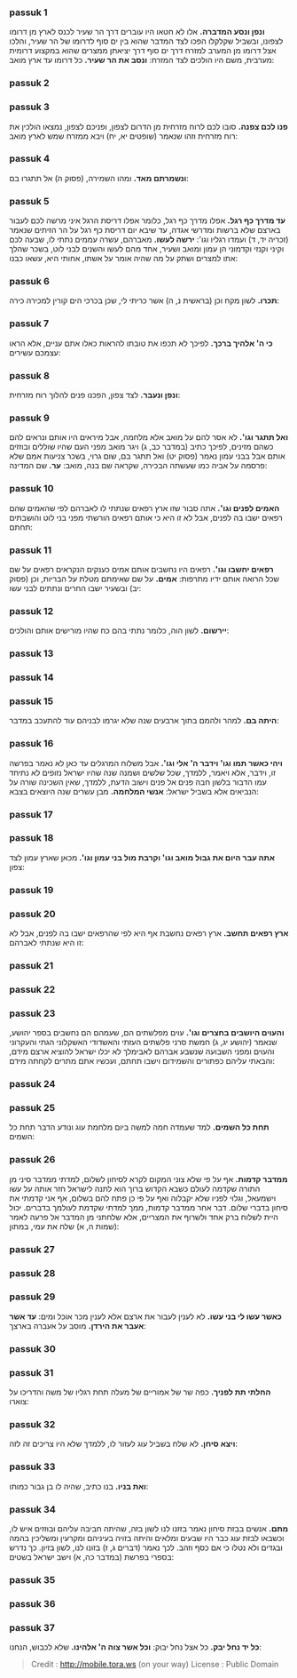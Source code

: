 
### passuk 1
<b>ונפן ונסע המדברה.</b> אלו לא חטאו היו עוברים דרך הר שעיר לכנס לארץ מן דרומו לצפונו, ובשביל שקלקלו הפכו לצד המדבר שהוא בין ים סוף לדרומו של הר שעיר, והלכו אצל דרומו מן המערב למזרח דרך ים סוף דרך יציאתן ממצרים שהוא במקצוע דרומית מערבית, משם היו הולכים לצד המזרח: 
<b>ונסב את הר שעיר.</b> כל דרומו עד ארץ מואב:

### passuk 2

### passuk 3
<b>פנו לכם צפנה.</b> סובו לכם לרוח מזרחית מן הדרום לצפון, ופניכם לצפון, נמצאו הולכין את רוח מזרחית וזהו שנאמר (שופטים יא, יח) ויבא ממזרח שמש לארץ מואב:

### passuk 4
<b>ונשמרתם מאד.</b> ומהו השמירה, (פסוק ה) אל תתגרו בם:

### passuk 5
<b>עד מדרך כף רגל.</b> אפלו מדרך כף רגל, כלומר אפלו דריסת הרגל איני מרשה לכם לעבור בארצם שלא ברשות ומדרשי אגדה, עד שיבא יום דריסת כף רגל על הר הזיתים שנאמר (זכריה יד, ד) ועמדו רגליו וגו': 
<b>ירשה לעשו.</b> מאברהם, עשרה עממים נתתי לו, שבעה לכם וקיני וקנזי וקדמוני הן עמון ומואב ושעיר, אחד מהם לעשו והשנים לבני לוט, בשכר שהלך אתו למצרים ושתק על מה שהיה אומר על אשתו, אחותי היא, עשאו כבנו:

### passuk 6
<b>תכרו.</b> לשון מקח וכן (בראשית נ, ה) אשר כריתי לי, שכן בכרכי הים קורין למכירה כירה:

### passuk 7
<b>כי ה' אלהיך ברכך.</b> לפיכך לא תכפו את טובתו להראות כאלו אתם עניים, אלא הראו עצמכם עשירים:

### passuk 8
<b>ונפן ונעבר.</b> לצד צפון, הפכנו פנים להלוך רוח מזרחית:

### passuk 9
<b>ואל תתגר וגו'.</b> לא אסר להם על מואב אלא מלחמה, אבל מיראים היו אותם ונראים להם כשהם מזינים, לפיכך כתיב (במדבר כב, ג) ויגר מואב מפני העם שהיו שוללים ובוזזים אותם אבל בבני עמון נאמר (פסוק יט) ואל תתגר בם, שום גרוי, בשכר צניעות אמם שלא פרסמה על אביה כמו שעשתה הבכירה, שקראה שם בנה, מואב: 
<b>ער.</b> שם המדינה:

### passuk 10
<b>האמים לפנים וגו'.</b> אתה סבור שזו ארץ רפאים שנתתי לו לאברהם לפי שהאמים שהם רפאים ישבו בה לפנים, אבל לא זו היא כי אותם רפאים הורשתי מפני בני לוט והושבתים תחתם:

### passuk 11
<b>רפאים יחשבו וגו'.</b> רפאים היו נחשבים אותם אמים כענקים הנקראים רפאים על שם שכל הרואה אותם ידיו מתרפות: 
<b>אמים.</b> על שם שאימתם מטלת על הבריות, וכן (פסוק יב) ובשעיר ישבו החרים ונתתים לבני עשו:

### passuk 12
<b>יירשום.</b> לשון הוה, כלומר נתתי בהם כח שהיו מורישים אותם והולכים:

### passuk 13

### passuk 14

### passuk 15
<b>היתה בם.</b> למהר ולהמם בתוך ארבעים שנה שלא יגרמו לבניהם עוד להתעכב במדבר:

### passuk 16
<b>ויהי כאשר תמו וגו' וידבר ה' אלי וגו'.</b> אבל משלוח המרגלים עד כאן לא נאמר בפרשה זו, וידבר, אלא ויאמר, ללמדך, שכל שלשים ושמנה שנה שהיו ישראל נזופים לא נתיחד עמו הדבור בלשון חבה פנים אל פנים וישוב הדעת, ללמדך, שאין השכינה שורה על הנביאים אלא בשביל ישראל: 
<b>אנשי המלחמה.</b> מבן עשרים שנה היוצאים בצבא: 

### passuk 17

### passuk 18
<b>אתה עבר היום את גבול מואב וגו' וקרבת מול בני עמון וגו'. </b> מכאן שארץ עמון לצד צפון: 

### passuk 19

### passuk 20
<b>ארץ רפאים תחשב.</b> ארץ רפאים נחשבת אף היא לפי שהרפאים ישבו בה לפנים, אבל לא זו היא שנתתי לאברהם:

### passuk 21

### passuk 22

### passuk 23
<b>והעוים היושבים בחצרים וגו'.</b> עוים מפלשתים הם, שעמהם הם נחשבים בספר יהושע, שנאמר (יהושע יג, ג) חמשת סרני פלשתים העזתי והאשדודי האשקלוני הגתי והעקרוני והעוים ומפני השבועה שנשבע אברהם לאבימלך לא יכלו ישראל להוציא ארצם מידם, והבאתי עליהם כפתורים והשמידום וישבו תחתם, ועכשיו אתם מתרים לקחתה מידם:

### passuk 24

### passuk 25
<b>תחת כל השמים.</b> למד שעמדה חמה למשה ביום מלחמת עוג ונודע הדבר תחת כל השמים:

### passuk 26
<b>ממדבר קדמות.</b> אף על פי שלא צוני המקום לקרא לסיחון לשלום, למדתי ממדבר סיני מן התורה שקדמה לעולם כשבא הקדוש ברוך הוא לתנה לישראל חזר אותה על עשו וישמעאל, וגלוי לפניו שלא יקבלוה ואף על פי כן פתח להם בשלום, אף אני קדמתי את סיחון בדברי שלום. דבר אחר ממדבר קדמות, ממך למדתי שקדמת לעולמך בדברים. יכול היית לשלוח ברק אחד ולשרוף את המצריים, אלא שלחתני מן המדבר אל פרעה לאמר (שמות ה, א) שלח את עמי, במתון:

### passuk 27

### passuk 28

### passuk 29
<b>כאשר עשו לי בני עשו.</b> לא לענין לעבור את ארצם אלא לענין מכר אוכל ומים: 
<b>עד אשר אעבר את הירדן.</b> מוסב על אעברה בארצך:

### passuk 30

### passuk 31
<b>החלתי תת לפניך.</b> כפה שר של אמוריים של מעלה תחת רגליו של משה והדריכו על צוארו:

### passuk 32
<b>ויצא סיחן.</b> לא שלח בשביל עוג לעזור לו, ללמדך שלא היו צריכים זה לזה:

### passuk 33
<b>ואת בניו.</b> בנו כתיב, שהיה לו בן גבור כמותו:

### passuk 34
<b>מתם.</b> אנשים בבזת סיחון נאמר בזזנו לנו לשון בזה, שהיתה חביבה עליהם ובוזזים איש לו, וכשבאו לבזת עוג כבר היו שבעים ומלאים והיתה בזויה בעיניהם ומקרעין ומשליכין בהמה ובגדים ולא נטלו כי אם כסף וזהב. לכך נאמר (דברים ג, ז) בזונו לנו, לשון בזיון. כך נדרש בספרי בפרשת (במדבר כה, א) וישב ישראל בשטים:

### passuk 35

### passuk 36

### passuk 37
<b>כל יד נחל יבק.</b> כל אצל נחל יבוק: 
<b>וכל אשר צוה ה' אלהינו.</b> שלא לכבוש, הנחנו:

>Credit : http://mobile.tora.ws (on your way)
>License : Public Domain